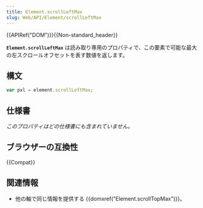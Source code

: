 ```yaml
---
title: Element.scrollLeftMax
slug: Web/API/Element/scrollLeftMax
---
```

{{APIRef("DOM")}}{{Non-standard_header}}

**`Element.scrollLeftMax`** は読み取り専用のプロパティで、この要素で可能な最大の左スクロールオフセットを表す数値を返します。

## 構文

```js
var pxl = element.scrollLeftMax;
```

## 仕様書

_このプロパティはどの仕様書にも含まれていません。_

## ブラウザーの互換性

{{Compat}}

## 関連情報

- 他の軸で同じ情報を提供する {{domxref("Element.scrollTopMax")}}。
